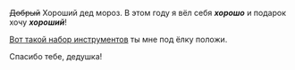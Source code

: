 ~~Добрый~~ Хороший дед мороз. В этом году я вёл себя __*хорошо*__ и подарок хочу __*хороший*__!

<a href="https://m.vseinstrumenti.ru/ruchnoy-instrument/nabory/avtomobilnyj/inforce/136-predmetov-1-2-dyujma-i-1-4-dyujma-06-07-17-/">Вот такой набор инструментов</a> ты мне под ёлку положи.

Спасибо тебе, дедушка!